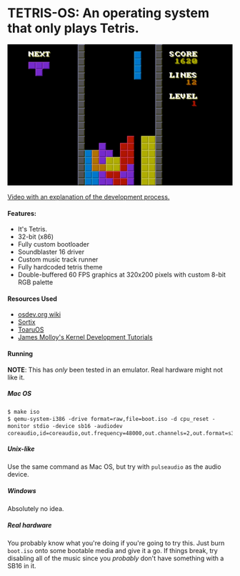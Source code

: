 # TETRIS-OS: An operating system that only plays Tetris.

![screenshot](images/0.png)

[Video with an explanation of the development process.](https://www.youtube.com/watch?v=FaILnmUYS_U)

#### Features:
- It's Tetris.
- 32-bit (x86)
- Fully custom bootloader
- Soundblaster 16 driver
- Custom music track runner
- Fully hardcoded tetris theme
- Double-buffered 60 FPS graphics at 320x200 pixels with custom 8-bit RGB palette

#### Resources Used
- [osdev.org wiki](https://wiki.osdev.org/Main_Page)
- [Sortix](https://sortix.org)
- [ToaruOS](https://toaruos.org)
- [James Molloy's Kernel Development Tutorials](http://www.jamesmolloy.co.uk/tutorial_html/)

#### Running
**NOTE**: This has *only* been tested in an emulator. Real hardware might not like it.

##### Mac OS
```
$ make iso
$ qemu-system-i386 -drive format=raw,file=boot.iso -d cpu_reset -monitor stdio -device sb16 -audiodev coreaudio,id=coreaudio,out.frequency=48000,out.channels=2,out.format=s32
```

##### Unix-like
Use the same command as Mac OS, but try with `pulseaudio` as the audio device.

##### Windows
Absolutely no idea.

##### Real hardware
You probably know what you're doing if you're going to try this. Just burn `boot.iso` onto some bootable media and give it a go. If things break, try disabling all of the music since you *probably* don't have something with a SB16 in it.
